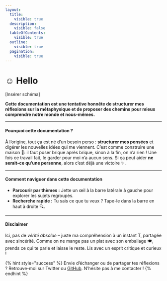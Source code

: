 ```yaml
---
layout:
  title:
    visible: true
  description:
    visible: false
  tableOfContents:
    visible: true
  outline:
    visible: true
  pagination:
    visible: true
---
```


# ☺️ Hello

\[Insérer schéma]

**Cette documentation est une tentative honnête de structurer mes réflexions sur la métaphysique et de proposer des chemins pour mieux comprendre notre monde et nous-mêmes.**

***

#### Pourquoi cette documentation ?

À l’origine, tout ça est né d’un besoin perso : **structurer mes pensées** et digérer les nouvelles idées qui me viennent. C’est comme construire une maison 🏡​: il faut poser brique après brique, sinon à la fin, on n’a rien ! Une fois ce travail fait, le garder pour moi n’a aucun sens. Si ça peut aider **ne serait-ce qu’une personne**, alors c’est déjà une victoire ​✨​.

***

#### Comment naviguer dans cette documentation

* **Parcourir par thèmes :** Jette un œil à la barre latérale à gauche pour explorer les sujets regroupés.
* **Recherche rapide :** Tu sais ce que tu veux ? Tape-le dans la barre en haut à droite 🔍​.

***

#### Disclaimer

Ici, pas de _vérité absolue_ – juste ma compréhension à un instant T, partagée avec sincérité. Comme on ne mange pas un plat avec son emballage 🍽️, prends ce qui te parle et laisse le reste. Lis avec un esprit critique et curieux !

{% hint style="success" %}
Envie d’échanger ou de partager tes réflexions ? Retrouve-moi sur Twitter ou [GitHub](https://github.com/Aetheris-meta/metaphysical). N’hésite pas à me contacter !
{% endhint %}

